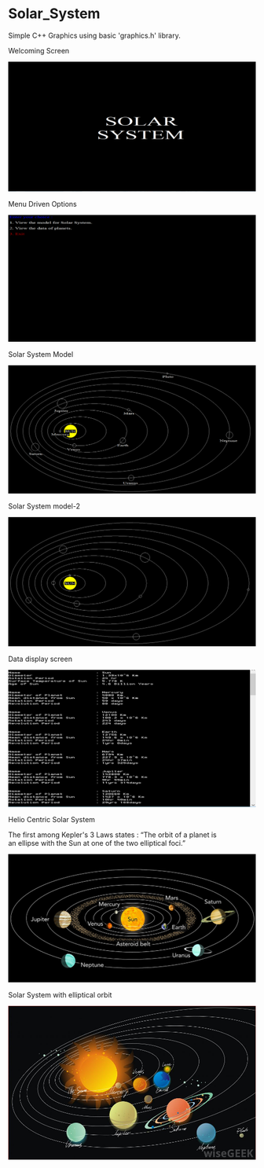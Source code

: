 # Solar_System
Simple C++ Graphics using basic 'graphics.h' library.

Welcoming Screen

![Welcoming Screen](https://github.com/Kashyap-Nirmal/Solar_System/blob/master/1.png)

Menu Driven Options

![Menu driven options](https://github.com/Kashyap-Nirmal/Solar_System/blob/master/2.png)

Solar System Model

![Solar system model](https://github.com/Kashyap-Nirmal/Solar_System/blob/master/3.png)

Solar System model-2

![Solar System model-2](https://github.com/Kashyap-Nirmal/Solar_System/blob/master/4.png)

Data display screen

![Data display screen](https://github.com/Kashyap-Nirmal/Solar_System/blob/master/5.png)

Helio Centric Solar System

The first among Kepler's 3 Laws states :
     “The orbit of a planet is an ellipse with the Sun at one of the two elliptical foci.”

![Helio Centric Solar System](https://github.com/Kashyap-Nirmal/Solar_System/blob/master/Heliocentric.jpg)

Solar System with elliptical orbit

![Solar System with elliptical orbit](https://github.com/Kashyap-Nirmal/Solar_System/blob/master/Solar_System.jpg)

